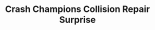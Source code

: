 ---
title: "Crash Champions Collision Repair Surprise"
url: /surprise/crash-champions-collision-repair-surprise/
shop: car repair
---